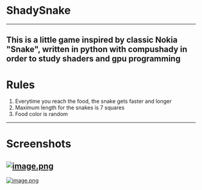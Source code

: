 # ShadySnake
---
This is a little game inspired by classic Nokia "Snake", written in python with compushady in order to study shaders and gpu programming
---
# Rules
1) Everytime you reach the food, the snake gets faster and longer
2) Maximum length for the snakes is 7 squares
2) Food color is random
---
# Screenshots
[![image.png](https://i.postimg.cc/j51mpPy1/image.png)](https://postimg.cc/G8kXYB7P)
---
[![image.png](https://i.postimg.cc/sgwrnBHk/image.png)](https://postimg.cc/FYd8zK4p)
